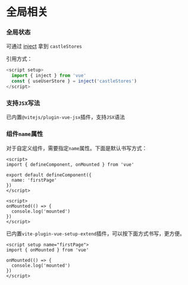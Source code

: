 # 全局相关

### 全局状态
可通过 [inject](https://cn.vuejs.org/guide/components/provide-inject.html) 拿到 `castleStores`

引用方式：
```js
<script setup>
  import { inject } from 'vue'
  const { useUserStore } = inject('castleStores')
</script>
```

### 支持`JSX`写法

已内置`@vitejs/plugin-vue-jsx`插件，支持`JSX`语法

### 组件`name`属性

对于自定义组件，需要指定`name`属性。下面是默认书写方式：

```
<script>
import { defineComponent, onMounted } from 'vue'

export default defineComponent({
  name: 'firstPage'
})
</script>

<script>
onMounted(() => {
  console.log('mounted')
})
</script>
```

已内置`vite-plugin-vue-setup-extend`插件，可以按下面方式书写，更方便。

```
<script setup name="firstPage">
import { onMounted } from 'vue'

onMounted(() => {
  console.log('mounted')
})
</script>
```
